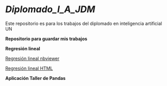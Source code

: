 # ***Diplomado_I_A_JDM***
Este repositorio es para los trabajos del diplomado en inteligencia artificial UN

**Repositorio para guardar mis trabajos**

**Regresión lineal**

[Regresión lineal nbviewer](https://nbviewer.jupyter.org/github/QcoJuanDavidMarin/repo_Diplomado_I_A/blob/main/RegresionLinealJDM.ipynb)


[Regresión lineal HTML](https://htmlpreview.github.io/?https://github.com/QcoJuanDavidMarin/repo_Diplomado_I_A/blob/main/RegresionLinealJDM.html)


**Aplicación Taller de Pandas**


